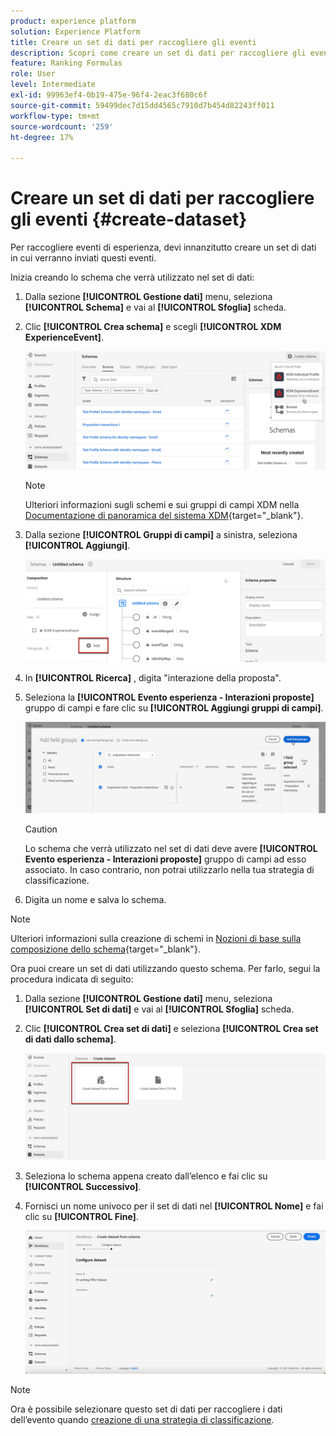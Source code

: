 ```yaml
---
product: experience platform
solution: Experience Platform
title: Creare un set di dati per raccogliere gli eventi
description: Scopri come creare un set di dati per raccogliere gli eventi
feature: Ranking Formulas
role: User
level: Intermediate
exl-id: 99963ef4-0b19-475e-96f4-2eac3f680c6f
source-git-commit: 59499dec7d15dd4565c7910d7b454d82243ff011
workflow-type: tm+mt
source-wordcount: '259'
ht-degree: 17%

---
```


# Creare un set di dati per raccogliere gli eventi {#create-dataset}

Per raccogliere eventi di esperienza, devi innanzitutto creare un set di dati in cui verranno inviati questi eventi.

Inizia creando lo schema che verrà utilizzato nel set di dati:

1. Dalla sezione **[!UICONTROL Gestione dati]** menu, seleziona **[!UICONTROL Schema]** e vai al **[!UICONTROL Sfoglia]** scheda.

1. Clic **[!UICONTROL Crea schema]** e scegli **[!UICONTROL XDM ExperienceEvent]**.

   ![](../assets/ai-ranking-xdm-event.png)

   >[!NOTE]
   >
   >Ulteriori informazioni sugli schemi e sui gruppi di campi XDM nella [Documentazione di panoramica del sistema XDM](https://experienceleague.adobe.com/docs/experience-platform/xdm/home.html?lang=it){target="_blank"}.

1. Dalla sezione **[!UICONTROL Gruppi di campi]** a sinistra, seleziona **[!UICONTROL Aggiungi]**.

   ![](../assets/ai-ranking-fields-groups.png)

1. In **[!UICONTROL Ricerca]** , digita &quot;interazione della proposta&quot;.

1. Seleziona la **[!UICONTROL Evento esperienza - Interazioni proposte]** gruppo di campi e fare clic su **[!UICONTROL Aggiungi gruppi di campi]**.

   ![](../assets/ai-ranking-add-field-group.png)

   >[!CAUTION]
   >
   >Lo schema che verrà utilizzato nel set di dati deve avere **[!UICONTROL Evento esperienza - Interazioni proposte]** gruppo di campi ad esso associato. In caso contrario, non potrai utilizzarlo nella tua strategia di classificazione.

1. Digita un nome e salva lo schema.

>[!NOTE]
>
>Ulteriori informazioni sulla creazione di schemi in [Nozioni di base sulla composizione dello schema](https://experienceleague.adobe.com/docs/experience-platform/xdm/schema/composition.html?lang=it#understanding-schemas){target="_blank"}.

Ora puoi creare un set di dati utilizzando questo schema. Per farlo, segui la procedura indicata di seguito:

1. Dalla sezione **[!UICONTROL Gestione dati]** menu, seleziona **[!UICONTROL Set di dati]** e vai al **[!UICONTROL Sfoglia]** scheda.

1. Clic **[!UICONTROL Crea set di dati]** e seleziona **[!UICONTROL Crea set di dati dallo schema]**.

   ![](../assets/ai-ranking-create-dataset-from-schema.png)

1. Seleziona lo schema appena creato dall’elenco e fai clic su **[!UICONTROL Successivo]**.

1. Fornisci un nome univoco per il set di dati nel **[!UICONTROL Nome]** e fai clic su **[!UICONTROL Fine]**.

   ![](../assets/ai-ranking-dataset-name.png)

>[!NOTE]
>
>Ora è possibile selezionare questo set di dati per raccogliere i dati dell’evento quando [creazione di una strategia di classificazione](#create-ranking-strategy).
